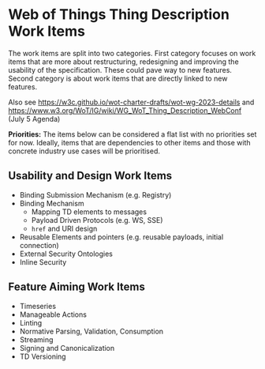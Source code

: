 # Web of Things Thing Description Work Items

The work items are split into two categories. First category focuses on work items that are more about restructuring, redesigning and improving the usability of the specification. These could pave way to new features.
Second category is about work items that are directly linked to new features.

Also see https://w3c.github.io/wot-charter-drafts/wot-wg-2023-details and https://www.w3.org/WoT/IG/wiki/WG_WoT_Thing_Description_WebConf (July 5 Agenda)

**Priorities:** The items below can be considered a flat list with no priorities set for now. Ideally, items that are dependencies to other items and those with concrete industry use cases will be prioritised.

## Usability and Design Work Items

- Binding Submission Mechanism (e.g. Registry)
- Binding Mechanism
  - Mapping TD elements to messages
  - Payload Driven Protocols (e.g. WS, SSE)
  - `href` and URI design 
- Reusable Elements and pointers (e.g. reusable payloads, initial connection)
- External Security Ontologies 
- Inline Security

## Feature Aiming Work Items

- Timeseries
- Manageable Actions
- Linting
- Normative Parsing, Validation, Consumption
- Streaming
- Signing and Canonicalization
- TD Versioning
